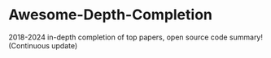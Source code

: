 # Awesome-Depth-Completion
2018-2024 in-depth completion of top papers, open source code summary! (Continuous update)
